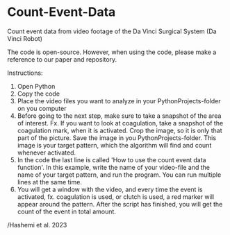 # Count-Event-Data
Count event data from video footage of the Da Vinci Surgical System (Da Vinci Robot)

The code is open-source. However, when using the code, please make a reference to our paper and repository.

Instructions:

1) Open Python
2) Copy the code
3) Place the video files you want to analyze in your PythonProjects-folder on you computer
4) Before going to the next step, make sure to take a snapshot of the area of interest. Fx. If you want to look at coagulation, take a snapshot of the coagulation mark, when it is activated. Crop the image, so it is only that part of the picture. Save the image in you PythonProjects-folder. This image is your target pattern, which the algorithm will find and count whenever activated.
5) In the code the last line is called 'How to use the count event data function'. In this example, write the name of your video-file and the name of your target pattern, and run the program. You can run multiple lines at the same time.
6) You will get a window with the video, and every time the event is activated, fx. coagulation is used, or clutch is used, a red marker will appear around the pattern. After the script has finished, you will get the count of the event in total amount. 

/Hashemi et al. 2023
